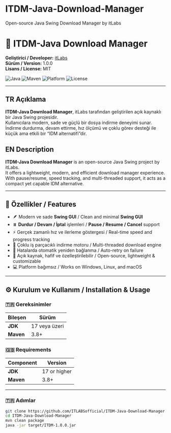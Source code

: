 # ITDM-Java-Download-Manager
Open-source Java Swing Download Manager by itLabs
# 🧭 ITDM-Java Download Manager  
**Geliştirici / Developer:** [itLabs](https://github.com/ITLABSofficial)  
**Sürüm / Version:** 1.0.0  
**Lisans / License:** MIT  

![Java](https://img.shields.io/badge/Java-17-orange?style=for-the-badge)
![Maven](https://img.shields.io/badge/Maven-Build-blue?style=for-the-badge)
![Platform](https://img.shields.io/badge/Platform-Cross--Platform-lightgrey?style=for-the-badge)
![License](https://img.shields.io/badge/License-MIT-green?style=for-the-badge)

---

## TR Açıklama  
**ITDM-Java Download Manager**, itLabs tarafından geliştirilen açık kaynaklı bir Java Swing projesidir.  
Kullanıcılara modern, sade ve güçlü bir dosya indirme deneyimi sunar.  
İndirme durdurma, devam ettirme, hız ölçümü ve çoklu görev desteği ile küçük ama etkili bir “IDM alternatifi”dir.  

## EN Description  
**ITDM-Java Download Manager** is an open-source Java Swing project by itLabs.  
It offers a lightweight, modern, and efficient download manager experience.  
With pause/resume, speed tracking, and multi-threaded support, it acts as a compact yet capable IDM alternative.  

---

## 🚀 Özellikler / Features  
- 🪶 Modern ve sade **Swing GUI** / Clean and minimal **Swing GUI**  
- ⏸️ **Durdur / Devam / İptal** işlemleri / **Pause / Resume / Cancel** support  
- ⚡ Gerçek zamanlı hız ve ilerleme göstergesi / Real-time speed and progress tracking  
- 🔄 Çoklu iş parçacıklı indirme motoru / Multi-threaded download engine  
- 🔁 Hatalarda otomatik yeniden bağlanma / Auto-retry on failure  
- 🧩 Açık kaynak, hafif ve özelleştirilebilir / Open-source, lightweight & customizable  
- 💻 Platform bağımsız / Works on Windows, Linux, and macOS  

---

## ⚙️ Kurulum ve Kullanım / Installation & Usage  

### 🇹🇷 Gereksinimler  
| Bileşen | Sürüm |
|----------|--------|
| **JDK** | 17 veya üzeri |
| **Maven** | 3.8+ |

### 🇬🇧 Requirements  
| Component | Version |
|------------|----------|
| **JDK** | 17 or higher |
| **Maven** | 3.8+ |

---

### 🇹🇷 Adımlar  
```bash
git clone https://github.com/ITLABSofficial/ITDM-Java-Download-Manager.git
cd ITDM-Java-Download-Manager
mvn clean package
java -jar target/ITDM-1.0.0.jar

